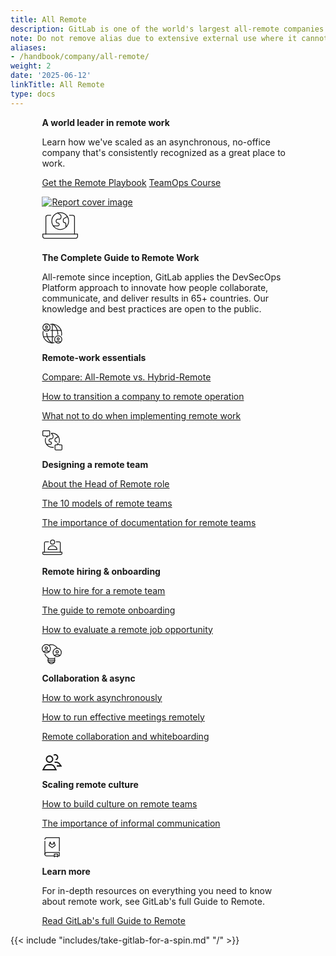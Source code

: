 ```yaml
---
title: All Remote
description: GitLab is one of the world's largest all-remote companies
note: Do not remove alias due to extensive external use where it cannot be updated.
aliases:
- /handbook/company/all-remote/
weight: 2
date: '2025-06-12'
linkTitle: All Remote
type: docs
---
```


<div class="row my-4" style="max-width: 80%; margin-left: auto; margin-right: auto;">
    <div class="col p-4 m-2">
        <p class="h1 mt-5"><strong>A world leader in remote work</strong></p>
        <p class="h3 my-4">Learn how we've scaled as an asynchronous, no-office company that's consistently recognized as a great place to work.</p>
        <p class="h4 my-4"><a href="https://learn.gitlab.com/allremote/remote-playbook" class="me-4 my-2 btn btn-lg btn-primary">Get the Remote Playbook</a>
        <a href="https://about.gitlab.com/teamops/" class="btn btn-lg my-2 btn-white">TeamOps Course <i class="fa-solid fa-chevron-right"></i></a>
    </div>
    <div class="col p-4">
        <a href="https://learn.gitlab.com/allremote/remote-playbook"><img src="/images/remote-playbook-cover.png" alt="Report cover image" style="min-width: 400px;"></a>
    </div>
</div>

<div class="row my-4" style="max-width: 80%; margin-left: auto; margin-right: auto;">
    <div class="col p-4 m-2">
        <svg width="59" height="58" viewBox="0 0 59 58" fill="none" xmlns="https://www.w3.org/2000/svg"> <g id="remote-work"> <path id="Vector" d="M6.58795 42.92V15.66C6.58795 14.9216 6.88127 14.2135 7.40337 13.6914C7.92547 13.1693 8.63359 12.876 9.37195 12.876H14.3542" stroke="currentColor" fill="none" stroke-width="1.27982" stroke-linecap="round" stroke-linejoin="round"></path> <path id="Vector_2" d="M52.4152 42.92V15.66C52.4152 14.9216 52.1218 14.2135 51.5997 13.6914C51.0776 13.1693 50.3695 12.876 49.6312 12.876H44.3242" stroke="currentColor" fill="none" stroke-width="1.27982" stroke-linecap="round" stroke-linejoin="round"></path> <path id="Vector_3" d="M4.44648 49.5609C3.70811 49.5609 2.99999 49.2676 2.47789 48.7455C1.95579 48.2234 1.66248 47.5153 1.66248 46.7769V42.9199H57.3425V46.7595C57.3425 47.4979 57.0492 48.206 56.5271 48.7281C56.0049 49.2502 55.2968 49.5435 54.5585 49.5435L4.44648 49.5609Z" stroke="currentColor" fill="none" stroke-width="1.27982" stroke-linecap="round" stroke-linejoin="round"></path> <path id="Vector_4" d="M25.4413 9.2395L28.9677 11.5595C29.5818 11.9622 30.0861 12.5112 30.4354 13.1571C30.7846 13.803 30.9679 14.5256 30.9687 15.2599V15.7645C30.9672 16.6741 30.6048 17.546 29.961 18.1887C29.3173 18.8313 28.4448 19.1923 27.5351 19.1923H25.6443C25.3003 19.1915 24.9596 19.2586 24.6415 19.3897C24.3235 19.5209 24.0345 19.7134 23.7909 19.9564C23.5474 20.1994 23.3542 20.488 23.2224 20.8057C23.0906 21.1235 23.0227 21.4641 23.0227 21.8081V22.5737C23.0227 22.9177 23.0906 23.2583 23.2224 23.5761C23.3542 23.8938 23.5474 24.1824 23.7909 24.4254C24.0345 24.6684 24.3235 24.8609 24.6415 24.992C24.9596 25.1232 25.3003 25.1903 25.6443 25.1895V25.1895C25.9474 25.1895 26.2474 25.2497 26.527 25.3667C26.8065 25.4837 27.06 25.6552 27.2726 25.8711C27.4853 26.087 27.6529 26.343 27.7657 26.6243C27.8785 26.9056 27.9342 27.2065 27.9295 27.5095C27.9303 27.8101 27.8718 28.1079 27.7573 28.3858C27.6428 28.6637 27.4746 28.9163 27.2623 29.1291C27.05 29.3419 26.7978 29.5108 26.5202 29.626C26.2426 29.7412 25.9449 29.8005 25.6443 29.8005H18.4059" stroke="currentColor" fill="none" stroke-width="1.27982" stroke-linecap="round" stroke-linejoin="round"></path> <path id="Vector_5" d="M40.9808 15.0278L35.9754 17.8002C35.5197 18.0509 35.1398 18.4196 34.8755 18.8675C34.6112 19.3155 34.4723 19.8263 34.4732 20.3464V22.7534C34.4732 23.2149 34.6565 23.6575 34.9828 23.9838C35.3092 24.3101 35.7517 24.4934 36.2132 24.4934V24.4934C36.8454 24.4934 37.4518 24.7446 37.8988 25.1916C38.3459 25.6387 38.597 26.245 38.597 26.8772V31.3664" stroke="currentColor" fill="none" stroke-width="1.27982" stroke-linecap="round" stroke-linejoin="round"></path> <path id="Vector_6" d="M29.5028 35.5714C36.9471 35.5714 42.9819 29.5366 42.9819 22.0922C42.9819 14.6479 36.9471 8.61304 29.5028 8.61304C22.0584 8.61304 16.0236 14.6479 16.0236 22.0922C16.0236 29.5366 22.0584 35.5714 29.5028 35.5714Z" stroke="currentColor" fill="none" stroke-width="1.27982" stroke-linecap="round" stroke-linejoin="round"></path> </g> </svg>
        <p class="h1 my-3"><strong>The Complete Guide to Remote Work</strong></p>
    </div>
    <div class="col p-4">
        <p class="h3">All-remote since inception, GitLab applies the DevSecOps Platform approach to innovate how people collaborate, communicate, and deliver results in 65+ countries. Our knowledge and best practices are open to the public.</p>
    </div>
</div>

<div class="row" style="max-width: 80%; margin-left: auto; margin-right: auto;">
    <div class="col p-4 m-2 bg-light rounded-3" style="min-width: 300px;">
        <svg width="33" height="33" viewBox="0 0 33 33" fill="currentColor" fill-opacity="0" xmlns="https://www.w3.org/2000/svg"> <g clip-path="url(#clip0_7608_14931)"> <path d="M14.0486 2.30282C16.2195 1.88644 18.4556 1.95451 20.5972 2.50217C22.7387 3.04983 24.733 4.06357 26.4375 5.47101C28.142 6.87845 29.5147 8.64486 30.4577 10.6441C31.4006 12.6434 31.8905 14.8262 31.8924 17.0367C31.8923 18.0184 31.7969 18.9978 31.6077 19.9611" stroke="currentColor" stroke-width="1.27982" stroke-linecap="round" stroke-linejoin="round"></path> <path d="M19.8733 31.7386C17.6948 32.1792 15.4457 32.1305 13.2883 31.596C11.1309 31.0615 9.11918 30.0546 7.39839 28.6479C5.67759 27.2412 4.29069 25.4699 3.33786 23.4619C2.38503 21.4539 1.89006 19.2593 1.88869 17.0367C1.8884 15.8668 2.02368 14.7008 2.29183 13.562" stroke="currentColor" stroke-width="1.27982" stroke-linecap="round" stroke-linejoin="round"></path> <path d="M15.7124 31.8569C13.3466 30.1772 11.4177 27.955 10.0872 25.3765C8.75678 22.7979 8.06353 19.9382 8.06553 17.0367C8.06553 16.7871 8.06553 16.5407 8.06553 16.2944" stroke="currentColor" stroke-width="1.27982" stroke-linecap="round" stroke-linejoin="round"></path> <path d="M25.652 18.5788C25.6936 18.0701 25.716 17.555 25.716 17.0367C25.7175 14.1021 25.0085 11.2109 23.6495 8.60999C22.2906 6.00909 20.3221 3.77588 17.9123 2.10123" stroke="currentColor" stroke-width="1.27982" stroke-linecap="round" stroke-linejoin="round"></path> <path d="M16.8917 2.03406V32.0393" stroke="currentColor" stroke-width="1.27982" stroke-linecap="round" stroke-linejoin="round"></path> <path d="M14.0486 12.0358H30.8782" stroke="currentColor" stroke-width="1.27982" stroke-linecap="round" stroke-linejoin="round"></path> <path d="M2.90306 22.0376H19.5471" stroke="currentColor" stroke-width="1.27982" stroke-linecap="round" stroke-linejoin="round"></path> <path d="M11.4142 11.6711C10.3558 10.7319 8.98978 10.2132 7.57474 10.2132C6.15969 10.2132 4.79372 10.7319 3.73529 11.6711" stroke="currentColor" stroke-width="1.27982" stroke-linecap="round" stroke-linejoin="round"></path> <path d="M7.57393 8.20877C8.51036 8.20877 9.26949 7.44964 9.26949 6.51321C9.26949 5.57678 8.51036 4.81766 7.57393 4.81766C6.6375 4.81766 5.87837 5.57678 5.87837 6.51321C5.87837 7.44964 6.6375 8.20877 7.57393 8.20877Z" stroke="currentColor" stroke-width="1.27982" stroke-linecap="round" stroke-linejoin="round"></path> <path d="M7.59297 13.178C10.8019 13.178 13.4033 10.5766 13.4033 7.36767C13.4033 4.1587 10.8019 1.55731 7.59297 1.55731C4.384 1.55731 1.78261 4.1587 1.78261 7.36767C1.78261 10.5766 4.384 13.178 7.59297 13.178Z" stroke="currentColor" stroke-width="1.27982" stroke-linecap="round" stroke-linejoin="round"></path> <path d="M30.2116 30.7659C29.1532 29.8267 27.7872 29.308 26.3722 29.308C24.9571 29.308 23.5912 29.8267 22.5327 30.7659" stroke="currentColor" stroke-width="1.27982" stroke-linecap="round" stroke-linejoin="round"></path> <path d="M26.3743 27.3036C27.3107 27.3036 28.0698 26.5445 28.0698 25.6081C28.0698 24.6716 27.3107 23.9125 26.3743 23.9125C25.4378 23.9125 24.6787 24.6716 24.6787 25.6081C24.6787 26.5445 25.4378 27.3036 26.3743 27.3036Z" stroke="currentColor" stroke-width="1.27982" stroke-linecap="round" stroke-linejoin="round"></path> <path d="M26.3943 32.2729C29.6032 32.2729 32.2046 29.6715 32.2046 26.4625C32.2046 23.2535 29.6032 20.6521 26.3943 20.6521C23.1853 20.6521 20.5839 23.2535 20.5839 26.4625C20.5839 29.6715 23.1853 32.2729 26.3943 32.2729Z" stroke="currentColor" stroke-width="1.27982" stroke-linecap="round" stroke-linejoin="round"></path> </g> <defs> <clipPath id="clip0_7608_14931"> <rect width="31.9954" height="31.9954" fill="white" transform="translate(0.995361 0.917358)"></rect> </clipPath> </defs> </svg>
        <p class="h3 my-3"><strong>Remote-work essentials</strong></p>
        <p class="h5 my-4"><a href="hybrid-remote/">Compare: All-Remote vs. Hybrid-Remote <i class="fa-solid fa-chevron-right"></i></a></p>
        <p class="h5 my-4"><a href="transition/">How to transition a company to remote operation <i class="fa-solid fa-chevron-right"></i></a></p>
        <p class="h5 my-4"><a href="what-not-to-do/">What not to do when implementing remote work <i class="fa-solid fa-chevron-right"></i></a></p>
    </div>
    <div class="col p-4 m-2 bg-light rounded-3" style="min-width: 300px;">
        <svg width="33" height="33" viewBox="0 0 33 33" fill="currentColor" fill-opacity="0" xmlns="https://www.w3.org/2000/svg"> <g clip-path="url(#clip0_7608_14935)"> <path d="M15.4182 5.72589L17.1876 7.91758C17.8479 8.7318 18.2073 9.74883 18.205 10.7972V11.6098C18.205 12.3736 17.9017 13.106 17.3616 13.646C16.8216 14.186 16.0892 14.4894 15.3255 14.4894H13.7577C13.4689 14.4882 13.1827 14.5439 12.9155 14.6534C12.6483 14.763 12.4054 14.9242 12.2006 15.1278C11.9958 15.3314 11.8332 15.5734 11.7221 15.8399C11.611 16.1065 11.5536 16.3923 11.5532 16.6811V17.321C11.554 17.9026 11.7857 18.46 12.1972 18.871C12.6087 19.2819 13.1665 19.5127 13.7481 19.5127H13.8025C14.2966 19.5127 14.7706 19.7088 15.1203 20.0579C15.4701 20.407 15.667 20.8807 15.6678 21.3748V21.4324C15.6678 21.9416 15.4655 22.4299 15.1055 22.7899C14.7455 23.1499 14.2572 23.3522 13.7481 23.3522H7.66896" stroke="currentColor" stroke-width="1.27982" stroke-linecap="round" stroke-linejoin="round"></path> <path d="M26.6267 11.002L22.4321 13.3312C22.0468 13.5392 21.7246 13.8472 21.4994 14.2227C21.2742 14.5982 21.1543 15.0274 21.1523 15.4653V17.4874C21.1523 17.8803 21.3084 18.2571 21.5862 18.5349C21.864 18.8127 22.2408 18.9688 22.6337 18.9688V18.9688C22.9582 18.968 23.278 19.0466 23.5652 19.1978C23.8524 19.3489 24.0983 19.568 24.2814 19.8359" stroke="currentColor" stroke-width="1.27982" stroke-linecap="round" stroke-linejoin="round"></path> <path d="M18.7328 28.1226C18.1578 28.2101 17.5771 28.254 16.9955 28.2538C15.2211 28.2538 13.4717 27.8364 11.8885 27.0353C10.3054 26.2342 8.93287 25.0719 7.88198 23.6422C6.8311 22.2126 6.1313 20.5558 5.83915 18.8057C5.54699 17.0556 5.67068 15.2613 6.20022 13.5679" stroke="currentColor" stroke-width="1.27982" stroke-linecap="round" stroke-linejoin="round"></path> <path d="M15.4202 5.72587C15.9418 5.65456 16.4679 5.62035 16.9943 5.62349C18.7908 5.62449 20.5613 6.05316 22.1592 6.87406C23.7572 7.69495 25.1368 8.88449 26.1838 10.3443C27.2309 11.8041 27.9154 13.4922 28.1807 15.2689C28.4461 17.0457 28.2846 18.8601 27.7096 20.5621" stroke="currentColor" stroke-width="1.27982" stroke-linecap="round" stroke-linejoin="round"></path> <path d="M22.5489 32.2821H31.0468C31.3894 32.2846 31.7191 32.1514 31.9637 31.9116C32.2083 31.6718 32.348 31.3448 32.3522 31.0022V25.3551C32.3472 25.0139 32.2081 24.6884 31.965 24.4489C31.722 24.2094 31.3944 24.0752 31.0532 24.0752H27.7513L25.3133 22.0179V24.0593H22.5489C22.2107 24.0634 21.8876 24.1996 21.6485 24.4387C21.4094 24.6778 21.2732 25.0009 21.269 25.3391V31.0022C21.269 31.3417 21.4039 31.6672 21.6439 31.9072C21.8839 32.1472 22.2094 32.2821 22.5489 32.2821Z" stroke="currentColor" stroke-width="1.27982" stroke-linecap="round" stroke-linejoin="round"></path> <path d="M11.4389 1.56647H2.94092C2.76995 1.5652 2.60042 1.59779 2.44209 1.66234C2.28377 1.72689 2.13978 1.82214 2.01844 1.9426C1.89709 2.06305 1.80078 2.20633 1.73506 2.36417C1.66934 2.52201 1.63551 2.6913 1.63551 2.86228V8.49347C1.63593 8.66433 1.67005 8.83343 1.73592 8.99108C1.80179 9.14873 1.89812 9.29184 2.01938 9.41221C2.14064 9.53258 2.28445 9.62784 2.44259 9.69255C2.60072 9.75725 2.77007 9.79013 2.94092 9.78928H6.23645L8.6745 11.8306V9.78928H11.4517C11.7926 9.78507 12.1181 9.6467 12.3576 9.40414C12.5972 9.16158 12.7315 8.83439 12.7315 8.49347V2.86228C12.7337 2.69179 12.7017 2.52259 12.6375 2.36462C12.5734 2.20665 12.4783 2.06309 12.3579 1.94237C12.2375 1.82166 12.0941 1.72622 11.9363 1.66167C11.7785 1.59712 11.6094 1.56475 11.4389 1.56647V1.56647Z" stroke="currentColor" stroke-width="1.27982" stroke-linecap="round" stroke-linejoin="round"></path> </g> <defs> <clipPath id="clip0_7608_14935"> <rect width="31.9954" height="31.9954" fill="white" transform="translate(0.995361 0.926514)"></rect> </clipPath> </defs> </svg>
        <p class="h3 my-3"><strong>Designing a remote team</strong></p>
        <p class="h5 my-4"><a href="head-of-remote/">About the Head of Remote role <i class="fa-solid fa-chevron-right"></i></a></p>
        <p class="h5 my-4"><a href="stages/">The 10 models of remote teams <i class="fa-solid fa-chevron-right"></i></a></p>
        <p class="h5 my-4"><a href="handbook-first/">The importance of documentation for remote teams <i class="fa-solid fa-chevron-right"></i></a></p>
    </div>
</div>

<div class="row" style="max-width: 80%; margin-left: auto; margin-right: auto;">
    <div class="col p-4 m-2 bg-light rounded-3" style="min-width: 300px;">
        <svg width="33" height="33" viewBox="0 0 33 33" fill="currentColor" fill-opacity="0" xmlns="https://www.w3.org/2000/svg"> <g clip-path="url(#clip0_7608_14923)"> <path d="M4.351 24.9684V9.93055C4.351 9.52324 4.5128 9.13261 4.80082 8.84459C5.08883 8.55658 5.47946 8.39478 5.88678 8.39478H10.8781" stroke="currentColor" stroke-width="1.27982" stroke-linecap="round" stroke-linejoin="round"></path> <path d="M29.6352 24.9684V9.93055C29.6352 9.52324 29.4733 9.13261 29.1853 8.84459C28.8973 8.55658 28.5067 8.39478 28.0994 8.39478H23.2521" stroke="currentColor" stroke-width="1.27982" stroke-linecap="round" stroke-linejoin="round"></path> <path d="M3.17015 28.6223C2.76283 28.6223 2.3722 28.4605 2.08419 28.1724C1.79617 27.8844 1.63437 27.4938 1.63437 27.0865V24.9684H32.3499V27.0865C32.3499 27.4938 32.1881 27.8844 31.9001 28.1724C31.6121 28.4605 31.2215 28.6223 30.8142 28.6223H3.17015Z" stroke="currentColor" stroke-width="1.27982" stroke-linecap="round" stroke-linejoin="round"></path> <path d="M24.3889 20.5786C24.3889 12.7941 10.1989 12.7685 10.1989 20.5786H24.3889Z" stroke="currentColor" stroke-width="1.27982" stroke-linecap="round" stroke-linejoin="round"></path> <path d="M17.2964 12.0966C19.1818 12.0966 20.7103 10.5682 20.7103 8.68271C20.7103 6.79726 19.1818 5.2688 17.2964 5.2688C15.4109 5.2688 13.8824 6.79726 13.8824 8.68271C13.8824 10.5682 15.4109 12.0966 17.2964 12.0966Z" stroke="currentColor" stroke-width="1.27982" stroke-linecap="round" stroke-linejoin="round"></path> </g> <defs> <clipPath id="clip0_7608_14923"> <rect width="31.9954" height="31.9954" fill="white" transform="translate(0.995361 0.949402)"></rect> </clipPath> </defs> </svg>
        <p class="h3 my-3"><strong>Remote hiring & onboarding</strong></p>
        <p class="h5 my-4"><a href="hiring/">How to hire for a remote team <i class="fa-solid fa-chevron-right"></i></p>
        <p class="h5 my-4"><a href="./onboarding">The guide to remote onboarding <i class="fa-solid fa-chevron-right"></i></a></p>
        <p class="h5 my-4"><a href="evaluate/">How to evaluate a remote job opportunity <i class="fa-solid fa-chevron-right"></i></a></p>
    </div>
    <div class="col p-4 m-2 bg-light rounded-3" style="min-width: 300px;">
        <svg width="32" height="33" viewBox="0 0 32 33" fill="currentColor" fill-opacity="0" xmlns="https://www.w3.org/2000/svg"> <g clip-path="url(#clip0_7608_14965)"> <path d="M4.97144 17.0143C5.80529 19.2113 7.31272 21.0883 9.27801 22.3767C9.56103 22.5663 9.7927 22.823 9.95237 23.1239C10.112 23.4248 10.1947 23.7606 10.1931 24.1013V27.144C10.1914 28.521 10.7363 29.8423 11.7082 30.8178C12.68 31.7933 13.9994 32.3431 15.3763 32.3465V32.3465C16.0595 32.3469 16.736 32.2126 17.3672 31.9512C17.9984 31.6899 18.5719 31.3067 19.0548 30.8234C19.5377 30.3402 19.9206 29.7665 20.1816 29.1352C20.4425 28.5038 20.5764 27.8272 20.5756 27.144V24.1013C20.5744 23.6371 20.73 23.1861 21.0171 22.8214" stroke="currentColor" stroke-width="1.27982" stroke-linecap="round" stroke-linejoin="round"></path> <path d="M24.7044 7.04123C23.6472 5.41078 22.1807 4.08619 20.4515 3.19968C18.7223 2.31318 16.7908 1.89578 14.8498 1.98915C13.8133 2.03543 12.7888 2.22936 11.8071 2.56507" stroke="currentColor" stroke-width="1.27982" stroke-linecap="round" stroke-linejoin="round"></path> <path d="M10.1765 24.1012H20.575" stroke="currentColor" stroke-width="1.27982" stroke-linecap="round" stroke-linejoin="round"></path> <path d="M9.39221 26.8496H21.3585" stroke="currentColor" stroke-width="1.27982" stroke-linecap="round" stroke-linejoin="round"></path> <path d="M10.0903 29.5979H20.8375" stroke="currentColor" stroke-width="1.27982" stroke-linecap="round" stroke-linejoin="round"></path> <path d="M11.6615 13.2099C10.4499 12.1377 8.88795 11.5458 7.27009 11.5458C5.65224 11.5458 4.09028 12.1377 2.87872 13.2099" stroke="currentColor" stroke-width="1.27982" stroke-linecap="round" stroke-linejoin="round"></path> <path d="M7.26612 9.2461C8.33708 9.2461 9.20527 8.37792 9.20527 7.30695C9.20527 6.23599 8.33708 5.3678 7.26612 5.3678C6.19515 5.3678 5.32697 6.23599 5.32697 7.30695C5.32697 8.37792 6.19515 9.2461 7.26612 9.2461Z" stroke="currentColor" stroke-width="1.27982" stroke-linecap="round" stroke-linejoin="round"></path> <path d="M7.28982 14.9312C10.9618 14.9312 13.9385 11.9545 13.9385 8.28255C13.9385 4.61061 10.9618 1.63391 7.28982 1.63391C3.61787 1.63391 0.641174 4.61061 0.641174 8.28255C0.641174 11.9545 3.61787 14.9312 7.28982 14.9312Z" stroke="currentColor" stroke-width="1.27982" stroke-linecap="round" stroke-linejoin="round"></path> <path d="M29.076 19.2284C27.8637 18.1526 26.2991 17.5586 24.6783 17.5586C23.0575 17.5586 21.4929 18.1526 20.2805 19.2284" stroke="currentColor" stroke-width="1.27982" stroke-linecap="round" stroke-linejoin="round"></path> <path d="M24.6801 15.2069C25.751 15.2069 26.6192 14.3387 26.6192 13.2678C26.6192 12.1968 25.751 11.3286 24.6801 11.3286C23.6091 11.3286 22.7409 12.1968 22.7409 13.2678C22.7409 14.3387 23.6091 15.2069 24.6801 15.2069Z" stroke="currentColor" stroke-width="1.27982" stroke-linecap="round" stroke-linejoin="round"></path> <path d="M24.7013 20.9496C28.3733 20.9496 31.35 17.9729 31.35 14.301C31.35 10.629 28.3733 7.65234 24.7013 7.65234C21.0294 7.65234 18.0527 10.629 18.0527 14.301C18.0527 17.9729 21.0294 20.9496 24.7013 20.9496Z" stroke="currentColor" stroke-width="1.27982" stroke-linecap="round" stroke-linejoin="round"></path> </g> <defs> <clipPath id="clip0_7608_14965"> <rect width="31.9954" height="31.9954" fill="white" transform="translate(0 0.990845)"></rect> </clipPath> </defs> </svg>
        <p class="h3 my-3"><strong>Collaboration &amp; async</strong></p>
        <p class="h5 my-4"><a href="asynchronous/">How to work asynchronously <i class="fa-solid fa-chevron-right"></i></a></p>
        <p class="h5 my-4"><a href="meetings/">How to run effective meetings remotely <i class="fa-solid fa-chevron-right"></i></a></p>
        <p class="h5 my-4"><a href="collaboration-and-whiteboarding/">Remote collaboration and whiteboarding <i class="fa-solid fa-chevron-right"></i></a></p>
    </div>
</div>

<div class="row" style="max-width: 80%; margin-left: auto; margin-right: auto;">
    <div class="col p-4 m-2 bg-light rounded-3" style="min-width: 300px;">
        <svg width="33" height="32" viewBox="0 0 32 32" fill="currentColor" xmlns="https://www.w3.org/2000/svg"> <g clip-path="url(#clip0_10836_13664)"> <path d="M23.9 32H0.0799561L3.41996 25.72C4.63996 23.44 6.99996 22 9.59996 22H14.38C16.98 22 19.36 23.42 20.56 25.72L23.88 32H23.9ZM3.39996 30H20.58L18.82 26.66C17.96 25.02 16.26 24 14.4 24H9.61996C7.75996 24 6.07996 25.02 5.19996 26.66L3.41996 30H3.39996Z"></path> <path d="M12 20C8.7 20 6 17.3 6 14C6 10.7 8.7 8 12 8C15.3 8 18 10.7 18 14C18 17.3 15.3 20 12 20ZM12 10C9.8 10 8 11.8 8 14C8 16.2 9.8 18 12 18C14.2 18 16 16.2 16 14C16 11.8 14.2 10 12 10Z"></path> <path d="M32.1599 26H23.5199V24H28.2999L26.9799 22.12C26.0399 20.8 24.5199 20 22.8999 20H20.0199V18H22.8999C25.1799 18 27.3199 19.1 28.6199 20.96L32.1599 26Z"></path> <path d="M22.0599 15.88L21.6399 13.92C23.0199 13.62 23.9999 12.4 23.9999 10.98C23.9999 9.31998 22.6599 7.97998 20.9999 7.97998C20.3599 7.97998 19.7599 8.17998 19.2399 8.53998L18.0599 6.91998C18.9199 6.29998 19.9199 5.97998 20.9799 5.97998C23.7399 5.97998 25.9799 8.21998 25.9799 10.98C25.9799 13.32 24.3199 15.38 22.0399 15.86L22.0599 15.88Z"></path> </g> <defs> <clipPath id="clip0_10836_13664"> <rect width="32" height="32" fill="#FFFFFF"></rect> </clipPath> </defs> </svg>
        <p class="h3 my-3"><strong>Scaling remote culture</strong></p>
        <p class="h5 my-4"><a href="building-culture/">How to build culture on remote teams <i class="fa-solid fa-chevron-right"></i></a></p>
        <p class="h5 my-4"><a href="informal-communication/">The importance of informal communication <i class="fa-solid fa-chevron-right"></i></a></p>
    </div>
    <div class="col p-4 m-2 bg-light rounded-3" style="min-width: 300px;">
        <svg width="33" height="32" viewBox="0 0 33 32" fill="none" xmlns="https://www.w3.org/2000/svg"> <g id="handbook-gitlab"> <path id="Vector" d="M5.00882 3.37281C5.00967 2.64774 5.2983 1.95265 5.81131 1.44024C6.32431 0.927831 7.01974 0.640014 7.74482 0.640015H28.1832V21.9072" stroke="currentColor" fill="none" stroke-width="1.27982" stroke-linecap="round" stroke-linejoin="round"></path> <path id="Vector_2" d="M5.00882 27.2032V6.42883" stroke="currentColor" stroke-width="1.27982" fill="none" stroke-linecap="round" stroke-linejoin="round"></path> <path id="Vector_3" d="M25.7288 29.9361H28.1832V24.4705H7.74482C7.38594 24.47 7.0305 24.5403 6.69878 24.6773C6.36706 24.8142 6.06556 25.0151 5.8115 25.2686C5.55744 25.5221 5.35579 25.8231 5.21807 26.1545C5.08034 26.4859 5.00924 26.8412 5.00882 27.2001V27.2001C5.00882 27.5592 5.07961 27.9148 5.21715 28.2466C5.35468 28.5784 5.55627 28.8798 5.81037 29.1336C6.06447 29.3874 6.36611 29.5886 6.69804 29.7258C7.02997 29.8629 7.38567 29.9333 7.74482 29.9329H19.8856" stroke="currentColor" fill="none" stroke-width="1.27982" stroke-linecap="round" stroke-linejoin="round"></path> <path id="Vector_4" d="M25.5238 31.3601L22.8006 30.0225L20.0774 31.3601V26.8833H25.5238V31.3601Z" stroke="currentColor" fill="none" stroke-width="1.27982" stroke-linecap="round" stroke-linejoin="round"></path> <path id="Vector_5" d="M16.5993 16.8L21.3289 13.3088C21.3929 13.2615 21.4404 13.1953 21.4646 13.1194C21.4887 13.0435 21.4883 12.962 21.4633 12.8864L19.8345 7.7888C19.8229 7.7507 19.7994 7.71733 19.7674 7.69362C19.7354 7.66991 19.6967 7.6571 19.6569 7.6571C19.6171 7.6571 19.5783 7.66991 19.5463 7.69362C19.5143 7.71733 19.4908 7.7507 19.4793 7.7888L18.3977 11.1744H14.7977L13.7129 7.7888C13.7013 7.7507 13.6778 7.71733 13.6458 7.69362C13.6138 7.66991 13.5751 7.6571 13.5353 7.6571C13.4955 7.6571 13.4567 7.66991 13.4247 7.69362C13.3927 7.71733 13.3692 7.7507 13.3577 7.7888L11.7289 12.8864C11.7039 12.962 11.7034 13.0435 11.7276 13.1194C11.7517 13.1953 11.7992 13.2615 11.8633 13.3088L16.5993 16.8Z" stroke="currentColor" fill="none" stroke-width="1.27982" stroke-linecap="round" stroke-linejoin="round"></path> </g> </svg>
        <p class="h3 my-3"><strong>Learn more</strong></p>
        <p class="h4 my-4">For in-depth resources on everything you need to know about remote work, see GitLab's full Guide to Remote.</p>
        <p class="h5 my-4"><a href="guide/">Read GitLab's full Guide to Remote <i class="fa-solid fa-chevron-right"></i></a></p>
    </div>
</div>

{{< include "includes/take-gitlab-for-a-spin.md" "/" >}}
